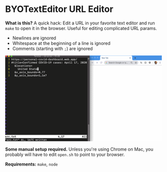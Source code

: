 # BYOTextEditor URL Editor

**What is this?** A quick hack: Edit a URL in your favorite text editor and run
`make` to open it in the browser. Useful for editing complicated URL params.

- Newlines are ignored
- Whitespace at the beginning of a line is ignored
- Comments (starting with `;`) are ignored

<img src="./demo.gif">

**Some manual setup required.** Unless you're using Chrome on Mac, you probably
will have to edit `open.sh` to point to your browser.

**Requirements:** `make`, `node`

